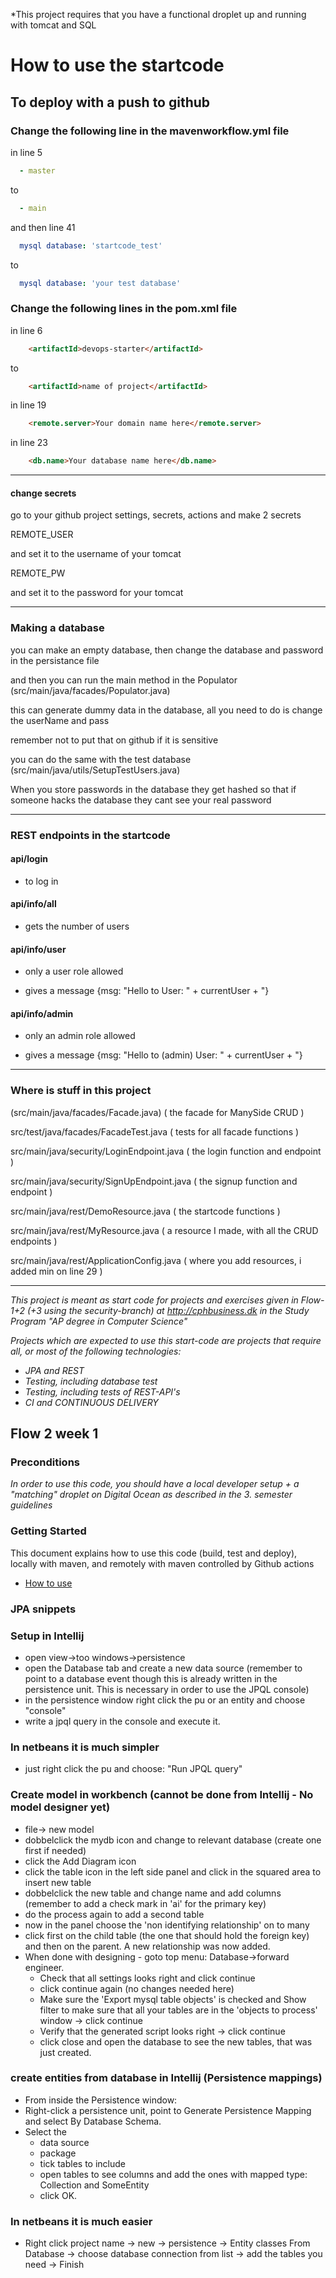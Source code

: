 *This project requires that you have a functional droplet up and running with tomcat and SQL

# How to use the startcode

## To deploy with a push to github

### Change the following line in the mavenworkflow.yml file

in line 5

```yml
  - master
```

to

```yml
  - main
```

and then line 41

```yml
  mysql database: 'startcode_test'
```

to

```yml
  mysql database: 'your test database'
```

### Change the following lines in the pom.xml file

in line 6

```html
    <artifactId>devops-starter</artifactId>
```

to

```html
    <artifactId>name of project</artifactId>
```

in line 19

```html
    <remote.server>Your domain name here</remote.server>
```

in line 23

```html
    <db.name>Your database name here</db.name>
```

***

#### change secrets

go to your github project settings, secrets, actions and make 2 secrets

REMOTE_USER

and set it to the username of your tomcat

REMOTE_PW

and set it to the password for your tomcat

***

### Making a database

you can make an empty database, then change the database and password in the persistance file

and then you can run the main method in the Populator (src/main/java/facades/Populator.java)

this can generate dummy data in the database, all you need to do is change the userName and pass

remember not to put that on github if it is sensitive

you can do the same with the test database (src/main/java/utils/SetupTestUsers.java)

When you store passwords in the database they get hashed so that if someone hacks the database they cant see your real password

***

### REST endpoints in the startcode

#### api/login

- to log in

#### api/info/all 

- gets the number of users

#### api/info/user

- only a user role allowed 

- gives a message {msg: "Hello to User: " + currentUser + "}

#### api/info/admin

- only an admin role allowed

- gives a message {msg: "Hello to (admin) User: " + currentUser + "}
***

### Where is stuff in this project

(src/main/java/facades/Facade.java) ( the facade for ManySide CRUD )

src/test/java/facades/FacadeTest.java ( tests for all facade functions )

src/main/java/security/LoginEndpoint.java ( the login function and endpoint )

src/main/java/security/SignUpEndpoint.java ( the signup function and endpoint )

src/main/java/rest/DemoResource.java ( the startcode functions )

src/main/java/rest/MyResource.java ( a resource I made, with all the CRUD endpoints )

src/main/java/rest/ApplicationConfig.java ( where you add resources, i added min on line 29 )


------------------------------------------------------------------------------------------------------------------------
*This project is meant as start code for projects and exercises given in Flow-1+2 (+3 using the security-branch) at http://cphbusiness.dk in the Study Program "AP degree in Computer Science"*

*Projects which are expected to use this start-code are projects that require all, or most of the following technologies:*
- *JPA and REST*
- *Testing, including database test*
- *Testing, including tests of REST-API's*
- *CI and CONTINUOUS DELIVERY*

## Flow 2 week 1

### Preconditions
*In order to use this code, you should have a local developer setup + a "matching" droplet on Digital Ocean as described in the 3. semester guidelines*

### Getting Started

This document explains how to use this code (build, test and deploy), locally with maven, and remotely with maven controlled by Github actions
- [How to use](https://docs.google.com/document/d/1rymrRWF3VVR7ujo3k3sSGD_27q73meGeiMYtmUtYt6c/edit?usp=sharing)

### JPA snippets

### Setup in Intellij
- open view->too windows->persistence
- open the Database tab and create a new data source (remember to point to a database event though this is already written in the persistence unit. This is necessary in order to use the JPQL console)
- in the persistence window right click the pu or an entity and choose "console"
- write a jpql query in the console and execute it.
### In netbeans it is much simpler
- just right click the pu and choose: "Run JPQL query"

### Create model in workbench (cannot be done from Intellij - No model designer yet)
- file-> new model
- dobbelclick the mydb icon and change to relevant database (create one first if needed)
- click the Add Diagram icon
- click the table icon in the left side panel and click in the squared area to insert new table
- dobbelclick the new table and change name and add columns (remember to add a check mark in 'ai' for the primary key)
- do the process again to add a second table
- now in the panel choose the 'non identifying relationship' on to many
- click first on the child table (the one that should hold the foreign key) and then on the parent. A new relationship was now added.
- When done with designing - goto top menu: Database->forward engineer.
  - Check that all settings looks right and click continue
  - click continue again (no changes needed here)
  - Make sure the 'Export mysql table objects' is checked and Show filter to make sure that all your tables are in the 'objects to process' window -> click continue
  - Verify that the generated script looks right -> click continue
  - click close and open the database to see the new tables, that was just created.

### create entities from database in Intellij (Persistence mappings)
- From inside the Persistence window:
- Right-click a persistence unit, point to Generate Persistence Mapping and select By Database Schema.
- Select the
  - data source
  - package
  - tick tables to include
  - open tables to see columns and add the ones with mapped type: Collection<SomeEntity> and SomeEntity
  - click OK.

### In netbeans it is much easier
- Right click project name -> new -> persistence -> Entity classes From Database -> choose database connection from list -> add the tables you need -> Finish



